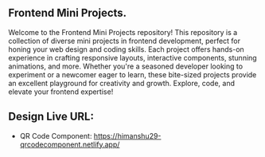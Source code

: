 ## Frontend Mini Projects.

Welcome to the Frontend Mini Projects repository! This repository is a collection of diverse mini projects in frontend development, perfect for honing your web design and coding skills. Each project offers hands-on experience in crafting responsive layouts, interactive components, stunning animations, and more. Whether you're a seasoned developer looking to experiment or a newcomer eager to learn, these bite-sized projects provide an excellent playground for creativity and growth. Explore, code, and elevate your frontend expertise!

## Design Live URL:

- QR Code Component: https://himanshu29-qrcodecomponent.netlify.app/
